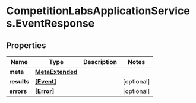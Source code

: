 # CompetitionLabsApplicationServices.EventResponse

## Properties

Name | Type | Description | Notes
------------ | ------------- | ------------- | -------------
**meta** | [**MetaExtended**](MetaExtended.md) |  | 
**results** | [**[Event]**](Event.md) |  | [optional] 
**errors** | [**[Error]**](Error.md) |  | [optional] 


